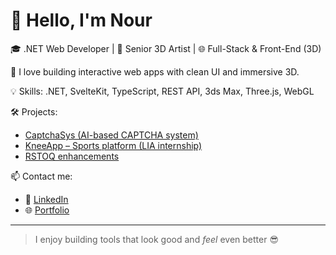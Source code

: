 # 👋 Hello, I'm Nour

🎓 .NET Web Developer | 🎨 Senior 3D Artist | 🌐 Full-Stack & Front-End (3D)

🚀 I love building interactive web apps with clean UI and immersive 3D.

💡 Skills: .NET, SvelteKit, TypeScript, REST API, 3ds Max, Three.js, WebGL

🛠️ Projects:
- [CaptchaSys (AI-based CAPTCHA system)](https://github.com/Norman-Deen/CaptchaSysFrontSmart)
- [KneeApp – Sports platform (LIA internship)](https://github.com/your-repo)
- [RSTOQ enhancements](https://github.com/your-repo)

📫 Contact me:
- 💼 [LinkedIn](https://www.linkedin.com/in/nour-tinawi)
- 🌐 [Portfolio](https://www.pure-art.co)

---
> I enjoy building tools that look good and *feel* even better 😎
